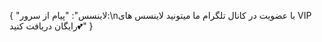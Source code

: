 {
  "لاینسس": "پیام از سرور:\nبا عضویت در کانال تلگرام ما میتونید لاینسس های VIP رایگان دریافت کنید💕"
}
